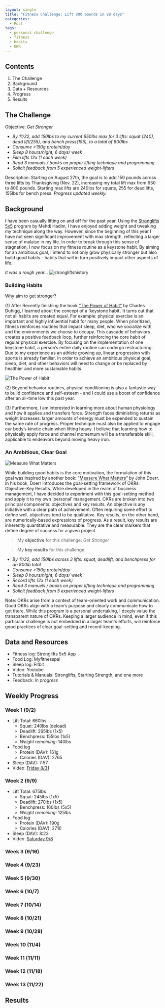 ```yaml
---
layout: single
title: "Fitness Challenge: Lift 800 pounds in 88 days"
categories:
  - Post
tags:
  - personal challenge
  - fitness
  - habits
  - OKR
---
```


## Contents
 
 1. The Challenge
 2. Background 
 3. Data + Resources
 4. Progress
 5. Results

## The Challenge

Objective: _Get Stronger_
 * _By 11/22, add 150lbs to my current 650lbs max for 3 lifts: squat (240), dead lift(255), and bench press(155), to a total of 800lbs_ 
 * _Consume >150g protein/day_
 * _Sleep 8 hours/night, 6 days/ week_
 * _Film lifts 12x (1 each week)_
 * _Read 3 manuals / books on proper lifting technique and programming_
 * _Solicit feedback from 5 experienced weight-lifters_


 Description: Starting on August 27th, the goal is to add 150 pounds across three lifts by Thanksgiving (Nov. 22), increasing my total lift max from 650 to 800 pounds. Starting max lifts are 240lbs for squats, 255 for dead lifts, 155lbs for bench press.  _Progress updated weekly._

## Background

I have been casually lifting on and off for the past year. Using the [Stronglifts 5x5](https://stronglifts.com/) program by Mehdi Hadim, I have enjoyed adding weight and tweaking my technique along the way. However, since the beginning of this year I have not seen significant improvement with max strength, reflecting a larger sense of malaise in my life. In order to break through this sense of stagnation, I now focus on my fitness routine as a keystone habit. By aiming for an ambitious goal, I intend to not only grow physically stronger but also build good habits - habits that will in turn positively impact other aspects of life. 

_It was a rough year..._ ![strongliftshistory](/assets/images/strongliftshistory.png)

### Building Habits

Why aim to get stronger? 

(1) After Recently finishing the book [“The Power of Habit”](https://charlesduhigg.com/the-power-of-habit/) by Charles Duhigg, I learned about the concept of a ‘keystone habit’. It turns out that not all habits are created equal. For example: physical exercise is an important and highly influential habit for many people. When prioritized, fitness reinforces routines that impact sleep, diet, who we socialize with, and the environments we choose to occupy. This cascade of behaviors creates a positive feedback loop, further reinforcing the core habit of regular physical exercise. By focusing on the implementation of one keystone habit, a person’s entire daily routine can undergo restructuring. Due to my experience as an athlete growing up, linear progression with sports is already familiar. In order to achieve an ambitious physical goal, sleep, diet, and other behaviors will need to change or be replaced by healthier and more sustainable habits.

![The Power of Habit](/assets/images/powerofhabitimage.jpg)

(2) Beyond behavior routines, physical conditioning is also a fantastic way to build confidence and self-esteem - and I could use a boost of confidence after an all-time low this past year. 

(3) Furthermore, I am interested in learning more about human physiology and how it applies and transfers force. Strength faces diminishing returns as weight increases: larger amounts of energy must be expended to sustain the same rate of progress. Proper technique must also be applied to engage our body’s kinetic chain when lifting heavy. I believe that learning how to physically apply force and channel momentum will be a transferable skill, applicable to endeavors beyond moving heavy iron.

### An Ambitious, Clear Goal

![Measure What Matters](/assets/images/measurewhatmattersimage.jpeg)

While building good habits is the core motivation, the formulation of this goal was inspired by another book: [“Measure What Matters”](https://www.whatmatters.com/) by John Doerr. In his book, Doerr introduces the goal-setting framework of OKRs: Objective-Key Results. While developed in the realm of business management, I have decided to experiment with this goal-setting method and apply it to my own ‘personal’ management. OKRs are broken into two principal components: objectives and key results. An objective is any initiative with a clear path of achievement. Often requiring some effort to define well, objectives tend to be qualitative. Key results, on the other hand, are numerically-based expressions of progress. As a result, key results are inherently quantitative and measurable. They are the clear markers that define degree of success for a given project.

> My **objective** for this challenge: _Get Stronger_

> My **key results** for this challenge:
 * _By 11/22, add 150lbs across 3 lifts: squat, deadlift, and benchpress for an 800lb total_
 * _Consume >150g protein/day_
 * _Sleep 8 hours/night, 6 days/ week_
 * _Record lifts 12x (1 each week)_
 * _Read 3 manuels / books on proper lifting technique and programming_
 * _Solicit feedback from 5 experienced weight-lifters_


Note: OKRs arise from a context of team-oriented work and communication. Good OKRs align with a team’s purpose and clearly communicate how to get there. While this program is a personal undertaking, I deeply value the transparent nature of OKRs. Keeping a larger audience in mind, even if this particular challenge is not embedded in a larger team's efforts, will reinforce good practices of clear goal-setting and record-keeping.

## Data and Resources

 * Fitness log: Stronglifts 5x5 App
 * Food Log: Myfitnesspal
 * Sleep log: Fitbit
 * Video: Youtube
 * Tutorials & Manuals: Stronglifts, Starting Strength, and one more
 * Feedback: _In progress_

## Weekly Progress 

### Week 1 (9/2)

 * Lift Total: 660lbs
   * Squat: 240lbs (deload)
   * Deadlift: 265lbs (1x5)
   * Benchpress: 155lbs (1x5)
   * _Weight remaining:_ 140lbs
 * Food log
   * Protein (DAV): 161g
   * Calories (DAV): 2765
 * Sleep (DAV): 7:57
 * Video:
 	[Friday 8/31](https://www.youtube.com/watch?v=WtfAwK4DsyQ&t=178s)

### Week 2 (9/9)

 * Lift Total: 675lbs
   * Squat: 245lbs (1x5)
   * Deadlift: 270lbs (1x5)
   * Benchpress: 160lbs (5x5)
   * _Weight remaining:_ 125lbs
 * Food log
   * Protein (DAV): 190g
   * Calories (DAV): 2710
 * Sleep (DAV): 8:23
 * Video:
 	[Saturday 9/8](https://www.youtube.com/watch?v=f6t-gu9pBUY)

### Week 3 (9/16)
### Week 4 (9/23)
### Week 5 (9/30)
### Week 6 (10/7)
### Week 7 (10/14)
### Week 8 (10/21)
### Week 9 (10/28)
### Week 10 (11/4)
### Week 11 (11/11)
### Week 12 (11/18)
### Week 13 (11/22)

## Results



